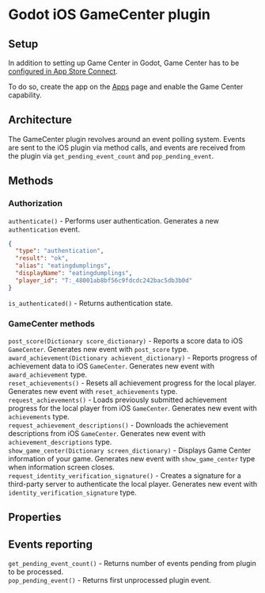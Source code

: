 # Godot iOS GameCenter plugin

## Setup

In addition to setting up Game Center in Godot, Game Center has to be [configured in App Store Connect](https://developer.apple.com/documentation/gamekit/enabling_and_configuring_game_center/).

To do so, create the app on the [Apps](https://appstoreconnect.apple.com/apps) page and enable the Game Center capability.

## Architecture

The GameCenter plugin revolves around an event polling system. Events are sent to the iOS plugin via method calls, and events are received from the plugin via `get_pending_event_count` and `pop_pending_event`.

## Methods

### Authorization

`authenticate()` - Performs user authentication. Generates a new `authentication` event.

```json
{
  "type": "authentication",
  "result": "ok",
  "alias": "eatingdumplings",
  "displayName": "eatingdumplings",
  "player_id": "T:_48001ab8bf56c9fdcdc242bac5db3b0d"
}
```

`is_authenticated()` - Returns authentication state.

### GameCenter methods

`post_score(Dictionary score_dictionary)` - Reports a score data to iOS `GameCenter`. Generates new event with `post_score` type.  
`award_achievement(Dictionary achievent_dictionary)` - Reports progress of achievement data to iOS `GameCenter`. Generates new event with `award_achievement` type.  
`reset_achievements()` - Resets all achievement progress for the local player. Generates new event with `reset_achievements` type.  
`request_achievements()` - Loads previously submitted achievement progress for the local player from iOS `GameCenter`. Generates new event with `achievements` type.  
`request_achievement_descriptions()` - Downloads the achievement descriptions from iOS `GameCenter`. Generates new event with `achievement_descriptions` type.  
`show_game_center(Dictionary screen_dictionary)` - Displays Game Center information of your game. Generates new event with `show_game_center` type when information screen closes.  
`request_identity_verification_signature()` - Creates a signature for a third-party server to authenticate the local player. Generates new event with `identity_verification_signature` type.

## Properties

## Events reporting

`get_pending_event_count()` - Returns number of events pending from plugin to be processed.  
`pop_pending_event()` - Returns first unprocessed plugin event.
